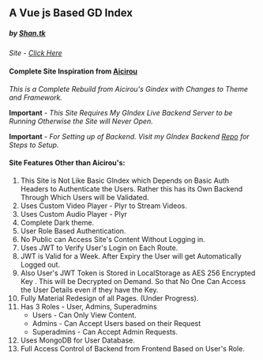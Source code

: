 
##  A Vue js Based GD Index
##### by _[Shan.tk](https://github.com/tks18)_

_Site - [Click Here](https://glorytoheaven.tk)_

#### Complete Site Inspiration from [Aicirou](https://github.com/Aicirou)

*This is a Complete Rebuild from Aicirou's Gindex with Changes to Theme and Framework.*

**Important** - _This Site Requires My GIndex Live Backend Server to be Running Otherwise the Site will Never Open._

**Important** - _For Setting up of Backend. Visit my GIndex Backend [Repo](https://github.com/tks18/gindex-backend) for Steps to Setup._

#### Site Features Other than Aicirou's:

1. This Site is Not Like Basic GIndex which Depends on Basic Auth  Headers to Authenticate the Users. Rather this has its Own Backend Through Which Users will be Validated.
2. Uses Custom Video Player - Plyr to Stream Videos.
3. Uses Custom Audio Player - Plyr
4. Complete Dark theme.
5. User Role Based Authentication.
6. No Public can Access Site's Content Without Logging in.
7. Uses JWT to Verify User's Login on Each Route.
8. JWT is Valid for a Week. After Expiry the User will get Automatically Logged out.
9. Also User's JWT Token is Stored in LocalStorage as AES 256 Encrypted Key . This will be Decrypted on Demand. So that No One Can Access the User Details even if they have the Key.
10. Fully Material Redesign of all Pages. (Under Progress).
11. Has 3 Roles - User, Admins, Superadmins
	- Users - Can Only View Content.
	- Admins - Can Accept Users based on their Request
	- Superadmins - Can Accept Admin Requests.
12. Uses MongoDB for User Database.
13. Full Access Control of Backend from Frontend Based on User's Role.
